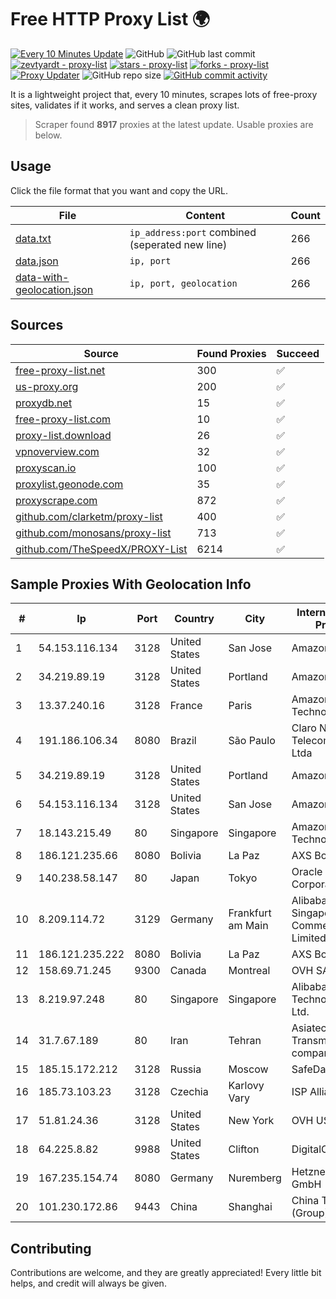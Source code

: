 
# Free HTTP Proxy List 🌍

[![Every 10 Minutes Update](https://github.com/mertguvencli/http-proxy-list/actions/workflows/main.yml/badge.svg?branch=main)](https://github.com/mertguvencli/http-proxy-list/actions/workflows/main.yml)
![GitHub](https://img.shields.io/github/license/mertguvencli/http-proxy-list)
![GitHub last commit](https://img.shields.io/github/last-commit/mertguvencli/http-proxy-list)
[![zevtyardt - proxy-list](https://img.shields.io/static/v1?label=zevtyardt&message=proxy-list&color=blue&logo=github)](https://github.com/zevtyardt/proxy-list "Go to GitHub repo")
[![stars - proxy-list](https://img.shields.io/github/stars/zevtyardt/proxy-list?style=social)](https://github.com/zevtyardt/proxy-list)
[![forks - proxy-list](https://img.shields.io/github/forks/zevtyardt/proxy-list?style=social)](https://github.com/zevtyardt/proxy-list)
[![Proxy Updater](https://github.com/zevtyardt/proxy-list/workflows/Proxy%20Updater/badge.svg)](https://github.com/zevtyardt/proxy-list/actions?query=workflow:"Proxy+Updater")
![GitHub repo size](https://img.shields.io/github/repo-size/zevtyardt/proxy-list)
[![GitHub commit activity](https://img.shields.io/github/commit-activity/m/zevtyardt/proxy-list?logo=commits)](https://github.com/zevtyardt/proxy-list/commits/main)

It is a lightweight project that, every 10 minutes, scrapes lots of free-proxy sites, validates if it works, and serves a clean proxy list.

> Scraper found **8917** proxies at the latest update. Usable proxies are below.

## Usage

Click the file format that you want and copy the URL.

|File|Content|Count|
|----|-------|-----|
|[data.txt](https://raw.githubusercontent.com/mertguvencli/http-proxy-list/main/proxy-list/data.txt)|`ip_address:port` combined (seperated new line)|266|
|[data.json](https://raw.githubusercontent.com/mertguvencli/http-proxy-list/main/proxy-list/data.json)|`ip, port`|266|
|[data-with-geolocation.json](https://raw.githubusercontent.com/mertguvencli/http-proxy-list/main/proxy-list/data-with-geolocation.json)|`ip, port, geolocation`|266|

## Sources

|Source|Found Proxies|Succeed|
|------|-------------|-------|
|[free-proxy-list.net](https://free-proxy-list.net)|300|✅|
|[us-proxy.org](https://www.us-proxy.org)|200|✅|
|[proxydb.net](http://proxydb.net)|15|✅|
|[free-proxy-list.com](https://free-proxy-list.com/?page=&port=&type%5B%5D=http&type%5B%5D=https&up_time=0&search=Search)|10|✅|
|[proxy-list.download](https://www.proxy-list.download/HTTP)|26|✅|
|[vpnoverview.com](https://vpnoverview.com/privacy/anonymous-browsing/free-proxy-servers)|32|✅|
|[proxyscan.io](https://www.proxyscan.io)|100|✅|
|[proxylist.geonode.com](https://proxylist.geonode.com/api/proxy-list?limit=300&page=1&sort_by=lastChecked&sort_type=desc&protocols=http,https)|35|✅|
|[proxyscrape.com](https://api.proxyscrape.com/v2/?request=displayproxies&protocol=http&timeout=10000&country=all&ssl=all&anonymity=all)|872|✅|
|[github.com/clarketm/proxy-list](https://raw.githubusercontent.com/clarketm/proxy-list/master/proxy-list-raw.txt)|400|✅|
|[github.com/monosans/proxy-list](https://raw.githubusercontent.com/monosans/proxy-list/main/proxies/http.txt)|713|✅|
|[github.com/TheSpeedX/PROXY-List](https://raw.githubusercontent.com/TheSpeedX/PROXY-List/master/http.txt)|6214|✅|


## Sample Proxies With Geolocation Info

|#|Ip|Port|Country|City|Internet Service Provider|
|-|--|----|-------|----|-------------------------|
|1|54.153.116.134|3128|United States|San Jose|Amazon.com, Inc.|
|2|34.219.89.19|3128|United States|Portland|Amazon.com, Inc.|
|3|13.37.240.16|3128|France|Paris|Amazon Technologies Inc.|
|4|191.186.106.34|8080|Brazil|São Paulo|Claro NXT Telecomunicacoes Ltda|
|5|34.219.89.19|3128|United States|Portland|Amazon.com, Inc.|
|6|54.153.116.134|3128|United States|San Jose|Amazon.com, Inc.|
|7|18.143.215.49|80|Singapore|Singapore|Amazon Technologies Inc.|
|8|186.121.235.66|8080|Bolivia|La Paz|AXS Bolivia S. A.|
|9|140.238.58.147|80|Japan|Tokyo|Oracle Corporation|
|10|8.209.114.72|3129|Germany|Frankfurt am Main|Alibaba.com Singapore E-Commerce Private Limited|
|11|186.121.235.222|8080|Bolivia|La Paz|AXS Bolivia S. A.|
|12|158.69.71.245|9300|Canada|Montreal|OVH SAS|
|13|8.219.97.248|80|Singapore|Singapore|Alibaba (US) Technology Co., Ltd.|
|14|31.7.67.189|80|Iran|Tehran|Asiatech Data Transmission company|
|15|185.15.172.212|3128|Russia|Moscow|SafeData LLC|
|16|185.73.103.23|3128|Czechia|Karlovy Vary|ISP Alliance a.s.|
|17|51.81.24.36|3128|United States|New York|OVH US LLC|
|18|64.225.8.82|9988|United States|Clifton|DigitalOcean, LLC|
|19|167.235.154.74|8080|Germany|Nuremberg|Hetzner Online GmbH|
|20|101.230.172.86|9443|China|Shanghai|China Telecom (Group)|



## Contributing

Contributions are welcome, and they are greatly appreciated! Every
little bit helps, and credit will always be given.


